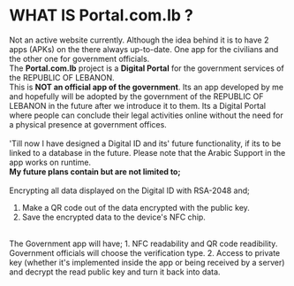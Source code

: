 # WHAT IS Portal.com.lb ?
Not an active website currently. Although the idea behind it is to have 2 apps (APKs) on the there always up-to-date. One app for the civilians and the other one for government officials.
<br>
The <strong>Portal.com.lb</strong> project is a <strong>Digital Portal</strong> for the government services of the REPUBLIC OF LEBANON.
<br>
This is <strong>NOT an official app of the government</strong>. Its an app developed by me and hopefully will be adopted by the government of the REPUBLIC OF LEBANON in the future after we introduce it to them. Its a Digital Portal where people can conclude their legal activities online without the need for a physical presence at government offices.
<br>
<br>
'Till now I have designed a Digital ID and its' future functionality, if its to be linked to a database in the future.
Please note that the Arabic Support in the app works on runtime.
<br>
<strong>My future plans contain but are not limited to;</strong>
<br>
<br>
Encrypting all data displayed on the Digital ID with RSA-2048 and;
  1. Make a QR code out of the data encrypted with the public key.
  2. Save the encrypted data to the device's NFC chip.
<br>
The Government app will have;
  1. NFC readability and QR code readibility. Government officials will choose the verification type.
  2. Access to private key (whether it's implemented inside the app or being received by a server) and decrypt the read public key and turn it back into data.
